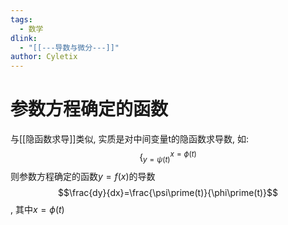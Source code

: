 ```yaml
---
tags: 
  - 数学
dlink:
  - "[[---导数与微分---]]"
author: Cyletix
---
```

# 参数方程确定的函数
与[[隐函数求导]]类似, 实质是对中间变量t的隐函数求导数, 如: $$\Big\{^{x=\phi(t)}_{y=\psi(t)}$$则参数方程确定的函数$y=f(x)$的导数$$\frac{dy}{dx}=\frac{\psi\prime(t)}{\phi\prime(t)}$$, 其中$x=\phi(t)$ 
